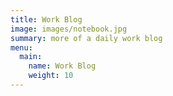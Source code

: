 ```yaml
---
title: Work Blog
image: images/notebook.jpg
summary: more of a daily work blog
menu: 
  main:
    name: Work Blog
    weight: 10
---
```


